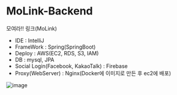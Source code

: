 # MoLink-Backend
모여라!! 링크(MoLink)

- IDE : IntelliJ
- FrameWork : Spring(SpringBoot)
- Deploy : AWS(EC2, RDS, S3, IAM)
- DB : mysql, JPA
- Social Login(Facebook, KakaoTalk) : Firebase
- Proxy(WebServer) : Nginx(Docker에 이미지로 만든 후 ec2에 배포)

![image](https://user-images.githubusercontent.com/32324250/60972285-ea9f3100-a360-11e9-9871-45670a10e8e6.png)
